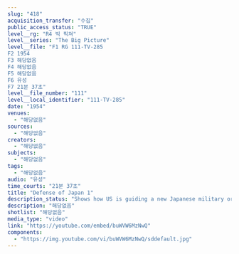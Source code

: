 ```yaml
---
slug: "418"
acquisition_transfer: "수집"
public_access_status: "TRUE"
level__rg: "R4 빅 픽쳐"
level__series: "The Big Picture"
level__file: "F1 RG 111-TV-285
F2 1954
F3 해당없음
F4 해당없음
F5 해당없음
F6 유성
F7 21분 37초"
level__file_number: "111"
level__local_identifier: "111-TV-285"
date: "1954"
venues: 
  - "해당없음"
sources: 
  - "해당없음"
creators: 
  - "해당없음"
subjects: 
  - "해당없음"
tags: 
  - "해당없음"
audio: "유성"
time_courts: "21분 37초"
title: "Defense of Japan 1"
description_status: "Shows how US is guiding a new Japanese military organization to defend Japan against any possible Soviet attack."
description: "해당없음"
shotlist: "해당없음"
media_type: "video"
link: "https://youtube.com/embed/buWVW6MzNwQ"
components: 
  - "https://img.youtube.com/vi/buWVW6MzNwQ/sddefault.jpg"
---
```

